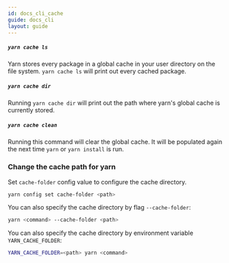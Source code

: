 ```yaml
---
id: docs_cli_cache
guide: docs_cli
layout: guide
---
```


##### `yarn cache ls` <a class="toc" id="toc-yarn-cache-ls" href="#toc-yarn-cache-ls"></a>

Yarn stores every package in a global cache in your user directory on the file
system. `yarn cache ls` will print out every cached package.

##### `yarn cache dir` <a class="toc" id="toc-yarn-cache-dir" href="#toc-yarn-cache-dir"></a>

Running `yarn cache dir` will print out the path where yarn's global cache is currently stored.

##### `yarn cache clean` <a class="toc" id="toc-yarn-cache-clean" href="#toc-yarn-cache-clean"></a>

Running this command will clear the global cache. It will be populated again the
next time `yarn` or `yarn install` is run.

### Change the cache path for yarn <a class="toc" id="toc-change-the-cache-path-for-yarn" href="#toc-change-the-cache-path-for-yarn"></a>

Set `cache-folder` config value to configure the cache directory.
```sh
yarn config set cache-folder <path>
```

You can also specify the cache directory by flag `--cache-folder`:
```sh
yarn <command> --cache-folder <path>
```

You can also specify the cache directory by environment variable `YARN_CACHE_FOLDER`:
```sh
YARN_CACHE_FOLDER=<path> yarn <command>
```

